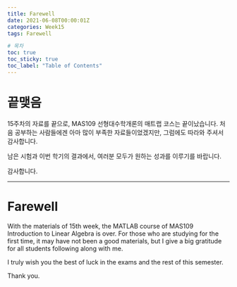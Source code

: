```yaml
---
title: Farewell
date: 2021-06-08T00:00:01Z
categories: Week15
tags: Farewell

# 목차
toc: true  
toc_sticky: true
toc_label: "Table of Contents" 
---
```


# 끝맺음

15주차의 자료를 끝으로, MAS109 선형대수학개론의 매트랩 코스는 끝이났습니다. 처음 공부하는 사람들에겐 아마 많이 부족한 자료들이었겠지만, 그럼에도 따라와 주셔서 감사합니다.

남은 시험과 이번 학기의 결과에서, 여러분 모두가 원하는 성과를 이루기를 바랍니다.

감사합니다.

---

# Farewell

With the materials of 15th week, the MATLAB course of MAS109 Introduction to Linear Algebra is over. For those who are studying for the first time, it may have not been a good materials, but I give a big gratitude for all students following along with me.

I truly wish you the best of luck in the exams and the rest of this semester.

Thank you.